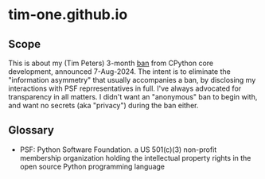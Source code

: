 # tim-one.github.io

Scope
-----
This is about my (Tim Peters) 3-month [ban](https://discuss.python.org/t/three-month-suspension-for-a-core-developer/60250) from CPython core development, announced 7-Aug-2024. The intent is to eliminate the "information asymmetry" that usually accompanies a ban, by disclosing my interactions with PSF reprresentatives in full. I've always advocated for transparency in all matters. I didn't want an "anonymous" ban to begin with, and want no secrets (aka "privacy") during the ban either.

Glossary
--------
- PSF: Python Software Foundation. a US 501(c)(3) non-profit membership organization holding the intellectual property rights in the open source Python programming language
